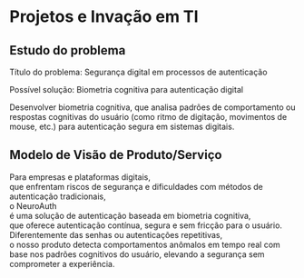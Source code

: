 # Projetos e Invação em TI

## Estudo do problema
Título do problema:
Segurança digital em processos de autenticação

Possível solução: Biometria cognitiva para autenticação digital

Desenvolver biometria cognitiva, que analisa padrões de comportamento ou respostas cognitivas do usuário (como ritmo de digitação, movimentos de mouse, etc.) para autenticação segura em sistemas digitais.

## Modelo de Visão de Produto/Serviço

Para empresas e plataformas digitais,<br/>
que enfrentam riscos de segurança e dificuldades com métodos de autenticação tradicionais,<br/>
o NeuroAuth<br/>
é uma solução de autenticação baseada em biometria cognitiva,<br/>
que oferece autenticação contínua, segura e sem fricção para o usuário.<br/>
Diferentemente das senhas ou autenticações repetitivas,<br/>
o nosso produto detecta comportamentos anômalos em tempo real com base nos padrões cognitivos do usuário, elevando a segurança sem comprometer a experiência.<br/>
